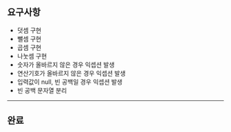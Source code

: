 ## 요구사항
- 덧셈 구현
- 뺄셈 구현
- 곱셈 구현
- 나눗셈 구현
- 숫자가 올바르지 않은 경우 익셉션 발생
- 연산기호가 올바르지 않은 경우 익셉션 발생
- 입력값이 null, 빈 공백일 경우 익셉션 발생
- 빈 공백 문자열 분리

--- 
## 완료
